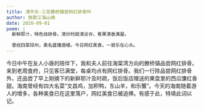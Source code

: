 ```yaml
---
title: 清平乐·三亚滕桥镇尝网红排骨吟
author: 放歌江海山阙
date: 2020-09-01
poem: |
  新鲜耶汁，特色烧排骨。清炒时疏清淡许，肴果清香满屋。

  曾经四菜琼州，美名盛播酒楼。今日网红美食，一尝乐在心头。
---
```


今日中午在友人小唐的陪伴下，我和夫人前往海棠湾方向的滕桥镇品尝网红排骨。来到老周食府，只见客已满堂，每桌均点有网红排骨。我们一行除品尝网红排骨外，还品尝了早上刚摘下的新鲜耶汁及时疏，饭后饭店赠送的果盘里的西瓜馕红香甜。海南曾经有四大名菜“文昌鸡，加积鸭，东山羊，和乐蟹”。今天的海南随着游人的增多，各种美食已在这里落户，网红美食已被追捧。有感于此，特填此词以记。
